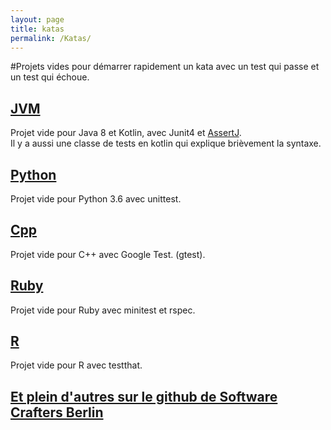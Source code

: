 ```yaml
---
layout: page
title: katas
permalink: /Katas/
---
```


#Projets vides pour démarrer rapidement un kata
avec un test qui passe et un test qui échoue.

## [JVM](https://github.com/GaspardPO/empty-kata-jvm)
Projet vide pour Java 8 et Kotlin, avec Junit4 et [AssertJ](https://assertj.github.io/doc/).  
Il y a aussi une classe de tests en kotlin qui explique brièvement la syntaxe.

## [Python](https://github.com/GaspardPO/empty-kata-python36)
Projet vide pour Python 3.6 avec unittest.  

## [Cpp](https://github.com/GaspardPO/empty-kata-cpp)
Projet vide pour C++ avec Google Test. (gtest).

## [Ruby](https://github.com/GaspardPO/empty-kata-ruby/)
Projet vide pour Ruby avec minitest et rspec.

## [R](https://github.com/GaspardPO/empty-kata-R)
Projet vide pour R avec testthat.

## [Et plein d'autres sur le github de Software Crafters Berlin](https://github.com/swkBerlin/kata-bootstraps/tree/master/cpp)

